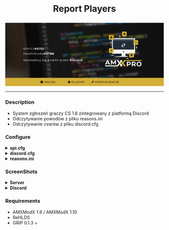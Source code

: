 <div align="center">
<h1><p></p>Report Players<p></p></h1>
<img src="https://github.com/AmxxPro-pl/.github/blob/main/Banner-new.png"></img>
</div>

---

### Description
- System zgłoszeń graczy CS 1.6 zintegrowany z platformą Discord
- Odczytywanie powodów z pliku reasons.ini
- Odczytywanie cvarów z pliku discord.cfg

</div>

### Configure
<details>
  <summary><b>api.cfg</b></summary>

```
//===================== » API - Configuration « =====================
//                     Autor: N1K1Cz
//                     Strona: © AmxxPro.pl

"Discord"
{
"report" "https://discord.com/api/webhooks/ID"
}

//===================== » API - Configuration « =====================
```
</details>

<details>
  <summary><b>discord.cfg</b></summary>

```
//===================== » Discord - Configuration « =====================
//                     Autor pluginu: N1K1Cz
//                     Strona: © AmxxPro.pl

//Glowny prefix pluginu ( [» AmxxPro.pl «] - Domyślnie )
amxxpro_discord_prefix "[» AmxxPro.pl «]"

//Co ile czasu mozna wysylac zgloszenie? ( 300 - Domyślnie )
amxxpro_discord_interval "300"

//Jaką flage musi posiadać admin, żeby być wykrywanym jako admin? ( d - Domyślnie )
amxxpro_discord_report_flag "d"

//Możliwość zgłaszania adminów? ( 1 - Tak | 0 - Nie )
amxxpro_discord_report_admin "1"

//Pokazywać # przy adminie w menu zgłoszeń? ( 1 - Tak | 0 - Nie )
amxxpro_discord_show_admin "1"

//Pokazywać czas zgłoszenia? ( 1 - Tak | 0 - Nie )
amxxpro_discord_show_time "1"

//Pokazywać mape zgłoszenia? ( 1 - Tak | 0 - Nie )
amxxpro_discord_show_map "1"

//Pokazywać powód zgłoszenia? ( 1 - Tak | 0 - Nie )
amxxpro_discord_show_reason "1"

//Czy ma być włączony własny powód zgłoszenia? ( 1 - Tak | 0 - Nie )
amxxpro_discord_my_reason "1"

//Pokazywać gracza, który zgłosił? ( 1 - Tak | 0 - Nie )
amxxpro_discord_show_player "1"

//Powiadamiać adminów o zgłoszeniu na czacie? ( 1 - Tak | 0 - Nie )
amxxpro_discord_show_ping "1"

//Pokazywać grafikę nad footerem? ( 1 - Tak | 0 - Nie )
amxxpro_discord_show_footer_img "1"

//Pokazywać grafikę thumbnail? ( 1 - Tak | 0 - Nie )
amxxpro_discord_show_thumbnail_img "1"

//ID Grup, które mają zostać oznaczone? ( @everyone - domyslnie )
amxxpro_discord_id_ranga "@everyone"

//Nazwa BOT'a
amxxpro_discord_bot_name "AmxxPro.pl - Report Player"

//Avatar BOT'a
amxxpro_discord_bot_avatar "https://i.imgur.com/EDUv58r.png"

//Tytuł BOT'a
amxxpro_discord_bot_title "ReportBot - AmxxPro.PL"

//Grafika nad footerem
amxxpro_discord_footer_img "https://i.imgur.com/nlCnT4I.png"

//Kolor EMBED ( 12092939 - domyslnie)
amxxpro_discord_color "12092939"

//Grafika thumbnail
amxxpro_discord_thumbnail_img "https://i.imgur.com/EDUv58r.png"

//===================== » Discord - Configuration « =====================
```
</details>

<details>
  <summary><b>reasons.ini</b></summary>

```
;===================== » Reasons - Configuration « =====================
;                     Autor: N1K1Cz
;                     Strona: © AmxxPro.pl

"Cheater"
"Wyzywa"
"Naduzywa Mikro"
"Nie wykonuje cel mapy"

;===================== » Reasons - Configuration « =====================
```
</details>

### ScreenShots

<details>
  <summary><b>Server</b></summary>
  
  - Chat
  
  <img src="https://github.com/AmxxPro-pl/Report-Players/blob/main/img/chat.png"></img>
  - Interval Time
  
  <img src="https://github.com/AmxxPro-pl/Report-Players/blob/main/img/time.png"></img>
  - Menu Players
  
  <img src="https://github.com/AmxxPro-pl/Report-Players/blob/main/img/players.png"></img>
  - Menu Reasons
  
  <img src="https://github.com/AmxxPro-pl/Report-Players/blob/main/img/reasons.png"></img>
</details>
<details>
  <summary><b>Discord</b></summary>
  
  - Discord Message
  
  <img src="https://github.com/AmxxPro-pl/Report-Players/blob/main/img/F8C093D3-3F56-4B5C-B79C-3875E92E14AF.jpeg"></img>
</details>

### Requirements 
- AMXModX 1.9 / AMXModX 1.10
- ReHLDS
- GRIP 0.1.3 +
